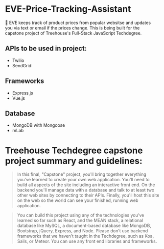 # EVE-Price-Tracking-Assistant

🤖 EVE keeps track of product prices from popular websitse and updates you via text or email if the prices change. This is being built for the capstone project of Treehouse's Full-Stack JavaScript Techdegree.

## APIs to be used in project:

* Twilio
* SendGrid

## Frameworks

* Express.js
* Vue.js

## Database

* MongoDB with Mongoose
* mLab

# Treehouse Techdegree capstone project summary and guidelines:

>In this final, "Capstone" project, you'll bring together everything you've learned to create your own web application. You'll need to build all aspects of the site including an interactive front end. On the backend you'll manage data with a database and talk to at least two other web sites by connecting to their APIs. Finally, you'll host this site on the web so the world can see  your finished, running web application.

>You can build this project using any of the technologies you've learned so far such as React, and the MEAN stack, a relational database like MySQL, a document-based database like MongoDB, Bootstrap, jQuery, Express, and Node. Please don't use backend frameworks that we haven't taught in the Techdegree, such as Koa, Sails, or Meteor. You can use any front end libraries and frameworks.


